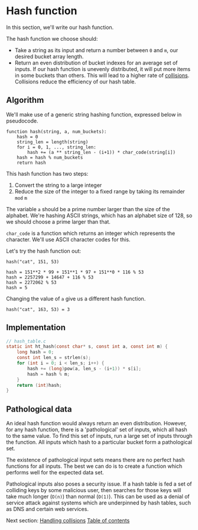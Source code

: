 # Hash function

In this section, we'll write our hash function. 

The hash function we choose should:

- Take a string as its input and return a number between `0` and `m`, our
  desired bucket array length.
- Return an even distribution of bucket indexes for an average set of inputs. If
  our hash function is unevenly distributed, it will put more items in some
  buckets than others. This will lead to a higher rate of
  [collisions](#collisions). Collisions reduce the efficiency of our hash table.

## Algorithm

We'll make use of a generic string hashing function, expressed below in
pseudocode.

```
function hash(string, a, num_buckets):
    hash = 0
    string_len = length(string)
    for i = 0, 1, ..., string_len:
        hash += (a ** string_len - (i+1)) * char_code(string[i])
    hash = hash % num_buckets
    return hash
```

This hash function has two steps:

1. Convert the string to a large integer
2. Reduce the size of the integer to a fixed range by taking its remainder `mod`
   `m`

The variable `a` should be a prime number larger than the size of the alphabet.
We're hashing ASCII strings, which has an alphabet size of 128, so we should
choose a prime larger than that. 

`char_code` is a function which returns an integer which represents the
character. We'll use ASCII character codes for this.

Let's try the hash function out:

```
hash("cat", 151, 53)

hash = 151**2 * 99 + 151**1 * 97 + 151**0 * 116 % 53
hash = 2257299 + 14647 + 116 % 53
hash = 2272062 % 53
hash = 5
```

Changing the value of `a` give us a different hash function.

```
hash("cat", 163, 53) = 3
```

## Implementation

```c
// hash_table.c
static int ht_hash(const char* s, const int a, const int m) {
    long hash = 0;
    const int len_s = strlen(s);
    for (int i = 0; i < len_s; i++) {
        hash += (long)pow(a, len_s - (i+1)) * s[i];
        hash = hash % m;
    }
    return (int)hash;
}
```

## Pathological data

An ideal hash function would always return an even distribution. However, for
any hash function, there is a 'pathological' set of inputs, which all hash to
the same value. To find this set of inputs, run a large set of inputs through
the function. All inputs which hash to a particular bucket form a pathological
set.

The existence of pathological input sets means there are no perfect hash
functions for all inputs. The best we can do is to create a function which
performs well for the expected data set.

Pathological inputs also poses a security issue. If a hash table is fed a set of
colliding keys by some malicious user, then searches for those keys will take
much longer (`O(n)`) than normal (`O(1)`). This can be used as a denial of
service attack against systems which are underpinned by hash tables, such as DNS
and certain web services.

Next section: [Handling collisions](/collisions)
[Table of contents](https://github.com/jamesroutley/write-a-hash-table#contents)
